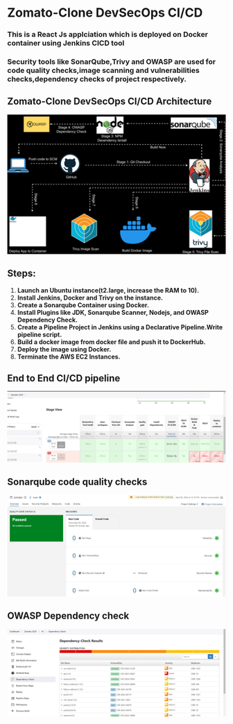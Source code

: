 # Zomato-Clone DevSecOps CI/CD
<h3>This is a React Js applciation which is deployed on Docker container using Jenkins CICD tool</h3>
<h3>Security tools like SonarQube,Trivy and OWASP are used for code quality checks,image scanning and vulnerabilities checks,dependency checks of project respectively.</h3>

## Zomato-Clone DevSecOps CI/CD Architecture
<img src="https://github.com/swaleham/Zomato-Clone/blob/main/ZomatoClone1.svg">

## Steps:
1. **Launch an Ubuntu instance(t2.large, increase the RAM to 10).**
2. **Install Jenkins, Docker and Trivy on the instance.**
3. **Create a Sonarqube Container using Docker.**
4. **Install Plugins like JDK, Sonarqube Scanner, Nodejs, and OWASP Dependency Check.**
5. **Create a Pipeline Project in Jenkins using a Declarative Pipeline.Write pipeline script.**
6. **Build a docker image from docker file and push it to DockerHub.**
7. **Deploy the image using Docker.**
8. **Terminate the AWS EC2 Instances.**

## End to End CI/CD pipeline
<img src="https://github.com/swaleham/Zomato-Clone/blob/main/CICD-stages.png">

## Sonarqube code quality checks
<img src="https://github.com/swaleham/Zomato-Clone/blob/main/sonarquberesults.png">

## OWASP Dependency check
<img src="https://github.com/swaleham/Zomato-Clone/blob/main/Dp-report.png">
